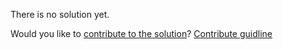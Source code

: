 
There is no solution yet.

Would you like to [contribute to the solution](https://github.com/BFEdev/BFE.dev-solutions/blob/main/question/How-Garbage-collection-in-JavaScript-works_en.md)? [Contribute guidline](https://github.com/BFEdev/BFE.dev-solutions#how-to-contribute)
